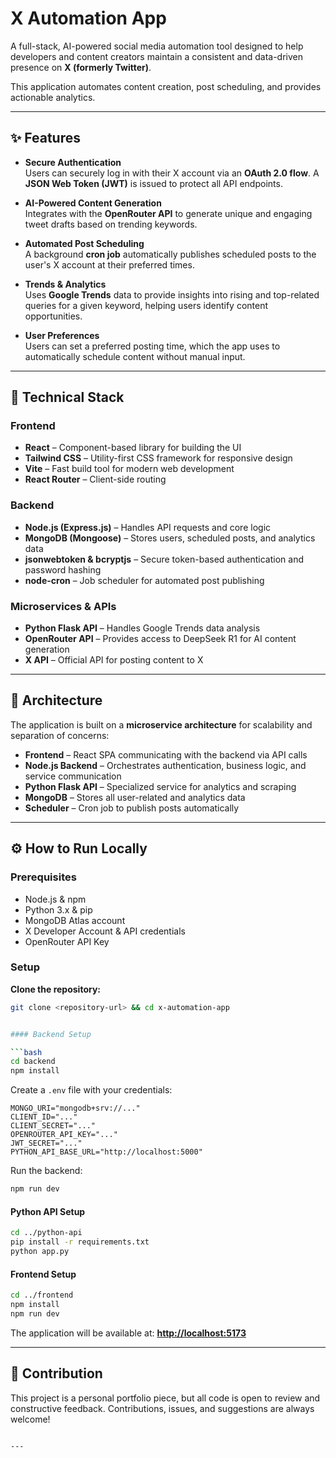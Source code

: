 # X Automation App

A full-stack, AI-powered social media automation tool designed to help developers and content creators maintain a consistent and data-driven presence on **X (formerly Twitter)**.  

This application automates content creation, post scheduling, and provides actionable analytics.  

---

## ✨ Features

- **Secure Authentication**  
  Users can securely log in with their X account via an **OAuth 2.0 flow**. A **JSON Web Token (JWT)** is issued to protect all API endpoints.  

- **AI-Powered Content Generation**  
  Integrates with the **OpenRouter API** to generate unique and engaging tweet drafts based on trending keywords.  

- **Automated Post Scheduling**  
  A background **cron job** automatically publishes scheduled posts to the user's X account at their preferred times.  

- **Trends & Analytics**  
  Uses **Google Trends** data to provide insights into rising and top-related queries for a given keyword, helping users identify content opportunities.  

- **User Preferences**  
  Users can set a preferred posting time, which the app uses to automatically schedule content without manual input.  

---

## 🚀 Technical Stack

### Frontend
- **React** – Component-based library for building the UI  
- **Tailwind CSS** – Utility-first CSS framework for responsive design  
- **Vite** – Fast build tool for modern web development  
- **React Router** – Client-side routing  

### Backend
- **Node.js (Express.js)** – Handles API requests and core logic  
- **MongoDB (Mongoose)** – Stores users, scheduled posts, and analytics data  
- **jsonwebtoken & bcryptjs** – Secure token-based authentication and password hashing  
- **node-cron** – Job scheduler for automated post publishing  

### Microservices & APIs
- **Python Flask API** – Handles Google Trends data analysis  
- **OpenRouter API** – Provides access to DeepSeek R1 for AI content generation  
- **X API** – Official API for posting content to X  

---

## 🧠 Architecture

The application is built on a **microservice architecture** for scalability and separation of concerns:

- **Frontend** – React SPA communicating with the backend via API calls  
- **Node.js Backend** – Orchestrates authentication, business logic, and service communication  
- **Python Flask API** – Specialized service for analytics and scraping  
- **MongoDB** – Stores all user-related and analytics data  
- **Scheduler** – Cron job to publish posts automatically  

---

## ⚙️ How to Run Locally

### Prerequisites
- Node.js & npm  
- Python 3.x & pip  
- MongoDB Atlas account  
- X Developer Account & API credentials  
- OpenRouter API Key  

### Setup

**Clone the repository:**
```bash
git clone <repository-url> && cd x-automation-app


#### Backend Setup

```bash
cd backend
npm install
```

Create a `.env` file with your credentials:

```env
MONGO_URI="mongodb+srv://..."
CLIENT_ID="..."
CLIENT_SECRET="..."
OPENROUTER_API_KEY="..."
JWT_SECRET="..."
PYTHON_API_BASE_URL="http://localhost:5000"
```

Run the backend:

```bash
npm run dev
```

#### Python API Setup

```bash
cd ../python-api
pip install -r requirements.txt
python app.py
```

#### Frontend Setup

```bash
cd ../frontend
npm install
npm run dev
```

The application will be available at: **[http://localhost:5173](http://localhost:5173)**

---

## 🤝 Contribution

This project is a personal portfolio piece, but all code is open to review and constructive feedback.
Contributions, issues, and suggestions are always welcome!

```

---
